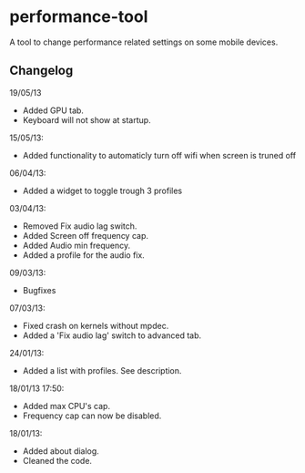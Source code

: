 performance-tool
=========

A tool to change performance related settings on some mobile devices.

Changelog
---------

19/05/13

 * Added GPU tab.
 * Keyboard will not show at startup.

15/05/13:

 * Added functionality to automaticly turn off wifi when screen is truned off

06/04/13:

 * Added a widget to toggle trough 3 profiles 
 
03/04/13:

 * Removed Fix audio lag switch.
 * Added Screen off frequency cap.
 * Added Audio min frequency.
 * Added a profile for the audio fix.

09/03/13:

 * Bugfixes 

07/03/13:

 * Fixed crash on kernels without mpdec.
 * Added a 'Fix audio lag' switch to advanced tab. 

24/01/13:

 * Added a list with profiles. See description. 

18/01/13 17:50:

 * Added max CPU's cap.
 * Frequency cap can now be disabled. 

18/01/13:

 * Added about dialog.
 * Cleaned the code.
